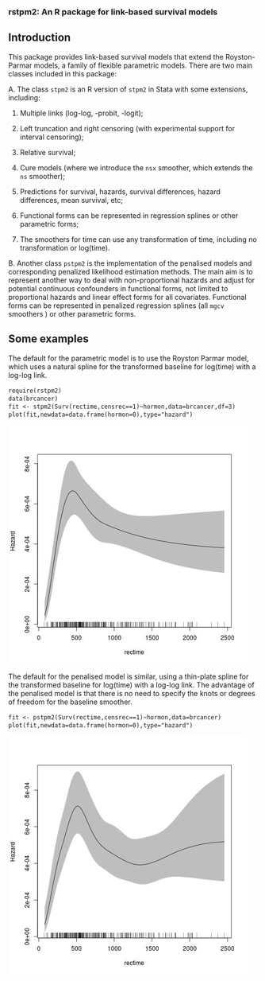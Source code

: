 ### rstpm2: An R package for link-based survival models ###

 

Introduction
-----------

 

This package provides link-based survival models that extend the Royston-Parmar models, a family of flexible parametric models. There are two main classes included in this package:

 

A. The class `stpm2` is an R version of `stpm2` in Stata with some extensions, including:

1. Multiple links (log-log, -probit, -logit);

2. Left truncation and right censoring (with experimental support for interval censoring);

3. Relative survival;

4. Cure models (where we introduce the `nsx` smoother, which extends the `ns` smoother);

5. Predictions for survival, hazards, survival differences, hazard differences, mean survival, etc;

6. Functional forms can be represented in regression splines or other parametric forms;

7. The smoothers for time can use any transformation of time, including no transformation or log(time).

 

B. Another class `pstpm2` is the implementation of the penalised models and corresponding penalized likelihood estimation methods. The main aim is to represent another way to deal with non-proportional hazards and  adjust for potential continuous confounders in functional forms, not limited to proportional hazards and linear effect forms for all covariates. Functional forms can be represented in penalized regression splines (all `mgcv` smoothers ) or other parametric forms.


Some examples
-------------

<!--
require(rstpm2)
data(brcancer)
fit <- stpm2(Surv(rectime,censrec==1)~hormon,data=brcancer,df=3) jpeg(filename="~/src/R/rstpm2/inst/fig1-README.md.jpg") plot(fit,newdata=data.frame(hormon=0),type="hazard")
dev.off()
-->

The default for the parametric model is to use the Royston Parmar model, which uses a natural spline for the transformed baseline for log(time) with a log-log link. 

```
require(rstpm2)
data(brcancer)
fit <- stpm2(Surv(rectime,censrec==1)~hormon,data=brcancer,df=3)
plot(fit,newdata=data.frame(hormon=0),type="hazard")
```

<!--img src="inst/fig1-README.md.jpg" alt="(Hazard plot)" style="width:304px;height:228px;"-->
<img src="inst/fig1-README.md.jpg" alt="(Hazard plot)">

The default for the penalised model is similar, using a thin-plate spline for the transformed baseline for log(time) with a log-log link. The advantage of the penalised model is that there is no need to specify the knots or degrees of freedom for the baseline smoother.

<!--
fit <- pstpm2(Surv(rectime,censrec==1)~hormon,data=brcancer)
jpeg(filename="~/src/R/rstpm2/inst/fig2-README.md.jpg")
plot(fit,newdata=data.frame(hormon=0),type="hazard")
dev.off()
-->

```
fit <- pstpm2(Surv(rectime,censrec==1)~hormon,data=brcancer)
plot(fit,newdata=data.frame(hormon=0),type="hazard")
```

<img src="inst/fig2-README.md.jpg" alt="(Hazard plot 2)">
